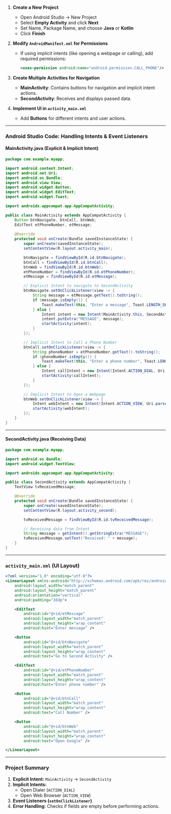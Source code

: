 1. **Create a New Project**  
   - Open Android Studio → New Project  
   - Select **Empty Activity** and click **Next**  
   - Set Name, Package Name, and choose **Java** or **Kotlin**  
   - Click **Finish**

2. **Modify `AndroidManifest.xml` for Permissions**  
   - If using implicit intents (like opening a webpage or calling), add required permissions:
     ```xml
     <uses-permission android:name="android.permission.CALL_PHONE"/>
     ```

3. **Create Multiple Activities for Navigation**  
   - **MainActivity**: Contains buttons for navigation and implicit intent actions.  
   - **SecondActivity**: Receives and displays passed data.

4. **Implement UI in `activity_main.xml`**
   - Add **Buttons** for different intents and user actions.

---

### **Android Studio Code: Handling Intents & Event Listeners**

#### **MainActivity.java (Explicit & Implicit Intent)**
```java
package com.example.myapp;

import android.content.Intent;
import android.net.Uri;
import android.os.Bundle;
import android.view.View;
import android.widget.Button;
import android.widget.EditText;
import android.widget.Toast;

import androidx.appcompat.app.AppCompatActivity;

public class MainActivity extends AppCompatActivity {
    Button btnNavigate, btnCall, btnWeb;
    EditText etPhoneNumber, etMessage;
    
    @Override
    protected void onCreate(Bundle savedInstanceState) {
        super.onCreate(savedInstanceState);
        setContentView(R.layout.activity_main);

        btnNavigate = findViewById(R.id.btnNavigate);
        btnCall = findViewById(R.id.btnCall);
        btnWeb = findViewById(R.id.btnWeb);
        etPhoneNumber = findViewById(R.id.etPhoneNumber);
        etMessage = findViewById(R.id.etMessage);

        // Explicit Intent to navigate to SecondActivity
        btnNavigate.setOnClickListener(view -> {
            String message = etMessage.getText().toString();
            if (message.isEmpty()) {
                Toast.makeText(this, "Enter a message", Toast.LENGTH_SHORT).show();
            } else {
                Intent intent = new Intent(MainActivity.this, SecondActivity.class);
                intent.putExtra("MESSAGE", message);
                startActivity(intent);
            }
        });

        // Implicit Intent to Call a Phone Number
        btnCall.setOnClickListener(view -> {
            String phoneNumber = etPhoneNumber.getText().toString();
            if (phoneNumber.isEmpty()) {
                Toast.makeText(this, "Enter a phone number", Toast.LENGTH_SHORT).show();
            } else {
                Intent callIntent = new Intent(Intent.ACTION_DIAL, Uri.parse("tel:" + phoneNumber));
                startActivity(callIntent);
            }
        });

        // Implicit Intent to Open a Webpage
        btnWeb.setOnClickListener(view -> {
            Intent webIntent = new Intent(Intent.ACTION_VIEW, Uri.parse("https://www.google.com"));
            startActivity(webIntent);
        });
    }
}
```

---

#### **SecondActivity.java (Receiving Data)**
```java
package com.example.myapp;

import android.os.Bundle;
import android.widget.TextView;

import androidx.appcompat.app.AppCompatActivity;

public class SecondActivity extends AppCompatActivity {
    TextView tvReceivedMessage;

    @Override
    protected void onCreate(Bundle savedInstanceState) {
        super.onCreate(savedInstanceState);
        setContentView(R.layout.activity_second);

        tvReceivedMessage = findViewById(R.id.tvReceivedMessage);

        // Receiving data from Intent
        String message = getIntent().getStringExtra("MESSAGE");
        tvReceivedMessage.setText("Received: " + message);
    }
}
```

---

### **`activity_main.xml` (UI Layout)**
```xml
<?xml version="1.0" encoding="utf-8"?>
<LinearLayout xmlns:android="http://schemas.android.com/apk/res/android"
    android:layout_width="match_parent"
    android:layout_height="match_parent"
    android:orientation="vertical"
    android:padding="16dp">

    <EditText
        android:id="@+id/etMessage"
        android:layout_width="match_parent"
        android:layout_height="wrap_content"
        android:hint="Enter message" />

    <Button
        android:id="@+id/btnNavigate"
        android:layout_width="match_parent"
        android:layout_height="wrap_content"
        android:text="Go to Second Activity" />

    <EditText
        android:id="@+id/etPhoneNumber"
        android:layout_width="match_parent"
        android:layout_height="wrap_content"
        android:hint="Enter phone number" />

    <Button
        android:id="@+id/btnCall"
        android:layout_width="match_parent"
        android:layout_height="wrap_content"
        android:text="Call Number" />

    <Button
        android:id="@+id/btnWeb"
        android:layout_width="match_parent"
        android:layout_height="wrap_content"
        android:text="Open Google" />

</LinearLayout>
```

---

### **Project Summary**
1. **Explicit Intent:** `MainActivity` → `SecondActivity`
2. **Implicit Intents:**  
   - Open Dialer (`ACTION_DIAL`)  
   - Open Web Browser (`ACTION_VIEW`)  
3. **Event Listeners (`setOnClickListener`)**  
4. **Error Handling:** Checks if fields are empty before performing actions.
